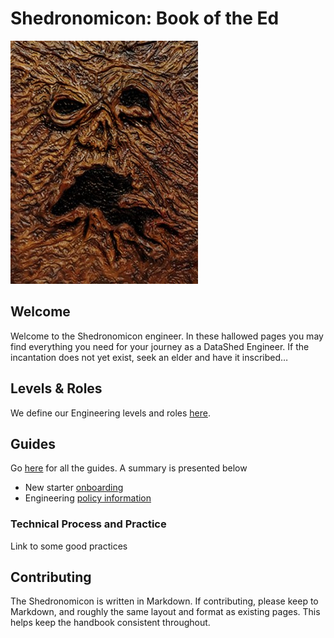 # Shedronomicon: Book of the Ed

![Ex Mortis!](/assets/images/shed.jpg)

## Welcome

Welcome to the Shedronomicon engineer. In these hallowed pages you may find
everything you need for your journey as a DataShed Engineer. If the incantation
does not yet exist, seek an elder and have it inscribed…

## Levels & Roles

We define our Engineering levels and roles [here](/levels/README.md).

## Guides

Go [here](/guides) for all the guides. A summary is presented below

- New starter [onboarding](/guides/onboarding.md)
- Engineering [policy information](policies/README.md)

### Technical Process and Practice

Link to some good practices

## Contributing

The Shedronomicon is written in Markdown. If contributing, please keep to
Markdown, and roughly the same layout and format as existing pages. This helps
keep the handbook consistent throughout.
